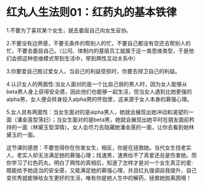 # 红丸人生法则01：红药丸的基本铁律
1.不要为了喜欢某个女生，就去委屈自己向女生妥协。   

2.不要没有边界感，不要无条件的帮别人的忙，不要自己都没有空还去帮别人的忙，不要去委屈自己。（公司、体制内的基层员工就属于这一类思维类型，于是他们会把这种思维模式带到生活中，带到两性互动关系中）   

3.你要爱自己胜过爱女人，当自己的利益受损时，你要去捍卫自己的利益。  

4.认识女人的两面性:当女人面对的是一个比自己弱的男人时，因为女人能够从beta男人身上获得安全感，因此他们也能够一起生活，但当女人遇到比她更强的alpha男，女人便会转身投入alpha男的怀抱里，这来源于女人本身的慕强心理。   

5.女人具有两面性：当女生面对的是alpha男人，她就会展现出她冲动和渴望的一面（潘金莲型荡妇）；当女生面对的是beta男，她就会展现出她平时在朋友面前矜持的一面（林黛玉型深情）。女人会尽力去隐藏她潘金莲的一面，让你去看到她林黛玉的一面。  

这节课的感想：不要觉得你在伤害女生，相反，你是在拯救她。当代女生找老实人，老实人却无法满足她的慕强心理；找渣男，渣男给不了真爱还总是伤害她。而你学习了红色药丸，明白了两性的真相后，知道了怎样才是对一个女生真正的爱:既能给予她适当的安全感，又能满足她的慕强心理，并且红丸强调自我提升，自己变优秀就能够给女生更好的生活，唯有你是她人生中的解药，拯救她脱离困境！

